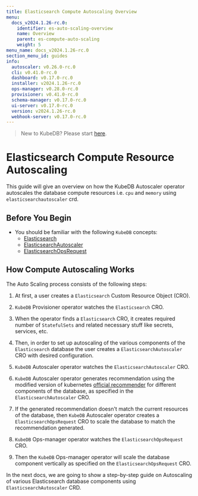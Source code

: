 ```yaml
---
title: Elasticsearch Compute Autoscaling Overview
menu:
  docs_v2024.1.26-rc.0:
    identifier: es-auto-scaling-overview
    name: Overview
    parent: es-compute-auto-scaling
    weight: 5
menu_name: docs_v2024.1.26-rc.0
section_menu_id: guides
info:
  autoscaler: v0.26.0-rc.0
  cli: v0.41.0-rc.0
  dashboard: v0.17.0-rc.0
  installer: v2024.1.26-rc.0
  ops-manager: v0.28.0-rc.0
  provisioner: v0.41.0-rc.0
  schema-manager: v0.17.0-rc.0
  ui-server: v0.17.0-rc.0
  version: v2024.1.26-rc.0
  webhook-server: v0.17.0-rc.0
---
```


> New to KubeDB? Please start [here](/docs/v2024.1.26-rc.0/README).

# Elasticsearch Compute Resource Autoscaling

This guide will give an overview on how the KubeDB Autoscaler operator autoscales the database compute resources i.e. `cpu` and `memory` using `elasticsearchautoscaler` crd.

## Before You Begin

- You should be familiar with the following `KubeDB` concepts:
  - [Elasticsearch](/docs/v2024.1.26-rc.0/guides/elasticsearch/concepts/elasticsearch/)
  - [ElasticsearchAutoscaler](/docs/v2024.1.26-rc.0/guides/elasticsearch/concepts/autoscaler/)
  - [ElasticsearchOpsRequest](/docs/v2024.1.26-rc.0/guides/elasticsearch/concepts/elasticsearch-ops-request/)

## How Compute Autoscaling Works

The Auto Scaling process consists of the following steps:

1. At first, a user creates a `Elasticsearch` Custom Resource Object (CRO).

2. `KubeDB` Provisioner  operator watches the `Elasticsearch` CRO.

3. When the operator finds a `Elasticsearch` CRO, it creates required number of `StatefulSets` and related necessary stuff like secrets, services, etc.

4. Then, in order to set up autoscaling of the various components of the `Elasticsearch` database the user creates a `ElasticsearchAutoscaler` CRO with desired configuration.

5. `KubeDB` Autoscaler operator watches the `ElasticsearchAutoscaler` CRO.

6. `KubeDB` Autoscaler operator generates recommendation using the modified version of kubernetes [official recommender](https://github.com/kubernetes/autoscaler/tree/master/vertical-pod-autoscaler/pkg/recommender) for different components of the database, as specified in the `ElasticsearchAutoscaler` CRO.

7. If the generated recommendation doesn't match the current resources of the database, then `KubeDB` Autoscaler operator creates a `ElasticsearchOpsRequest` CRO to scale the database to match the recommendation generated.

8. `KubeDB` Ops-manager operator watches the `ElasticsearchOpsRequest` CRO.

9. Then the `KubeDB` Ops-manager operator will scale the database component vertically as specified on the `ElasticsearchOpsRequest` CRO.

In the next docs, we are going to show a step-by-step guide on Autoscaling of various Elasticsearch database components using `ElasticsearchAutoscaler` CRD.

